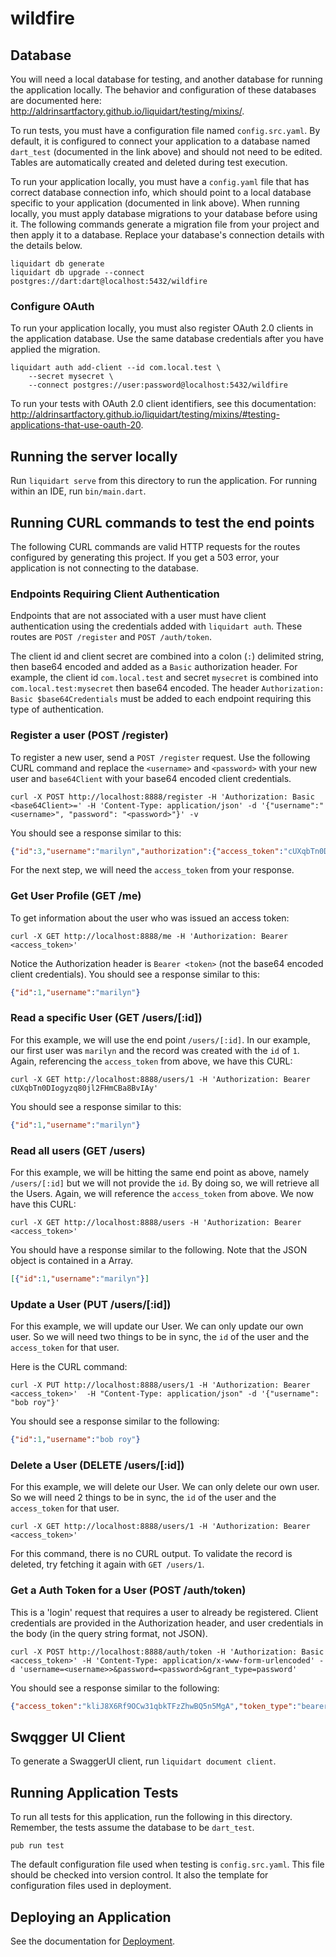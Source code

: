 # wildfire

## Database

You will need a local database for testing, and another database for running the application locally. The behavior and configuration of these databases are documented here: http://aldrinsartfactory.github.io/liquidart/testing/mixins/.

To run tests, you must have a configuration file named `config.src.yaml`. By default, it is configured to connect your application to a database named `dart_test` (documented in the link above) and should not need to be edited. Tables are automatically created and deleted during test execution.

To run your application locally, you must have a `config.yaml` file that has correct database connection info, which should point to a local database specific to your application (documented in link above).
When running locally, you must apply database migrations to your database before using it. The following commands generate a migration file from your project and then apply it to a database. Replace your database's connection details with the details below.

```
liquidart db generate
liquidart db upgrade --connect postgres://dart:dart@localhost:5432/wildfire
```

### Configure OAuth

To run your application locally, you must also register OAuth 2.0 clients in the application database. Use the same database credentials after you have applied the migration.

```
liquidart auth add-client --id com.local.test \
    --secret mysecret \
    --connect postgres://user:password@localhost:5432/wildfire
```

To run your tests with OAuth 2.0 client identifiers, see this documentation: http://aldrinsartfactory.github.io/liquidart/testing/mixins/#testing-applications-that-use-oauth-20.

## Running the server locally

Run `liquidart serve` from this directory to run the application. For running within an IDE, run `bin/main.dart`.

## Running CURL commands to test the end points

The following CURL commands are valid HTTP requests for the routes configured by generating this project. If you get a 503 error, your application is not connecting to the database.

### Endpoints Requiring Client Authentication

Endpoints that are not associated with a user must have client authentication using the credentials added with `liquidart auth`. These routes are `POST /register` and `POST /auth/token`.

The client id and client secret are combined into a colon (`:`) delimited string, then base64 encoded and added as a `Basic` authorization header. For example, the client id `com.local.test` and secret `mysecret` is combined into `com.local.test:mysecret` then base64 encoded. The header `Authorization: Basic $base64Credentials` must be added to each endpoint requiring this type of authentication.

### Register a user (POST /register)

To register a new user, send a `POST /register` request. Use the following CURL command and replace the `<username>` and `<password>` with your new user and `base64Client` with your base64 encoded client credentials.

`curl -X POST http://localhost:8888/register -H 'Authorization: Basic <base64Client>=' -H 'Content-Type: application/json' -d '{"username":"<username>", "password": "<password>"}' -v`

You should see a response similar to this:

```JSON
{"id":3,"username":"marilyn","authorization":{"access_token":"cUXqbTn0DIogyzq80jl2FHmCBa8BvIAyww","token_type":"bearer","expires_in":86399,"refresh_token":"26o8xEOVKBfFvB3jg0rH8qnF2wWV9QBp"}}

```

For the next step, we will need the `access_token` from your response.

### Get User Profile (GET /me)

To get information about the user who was issued an access token:

```
curl -X GET http://localhost:8888/me -H 'Authorization: Bearer <access_token>'
```

Notice the Authorization header is `Bearer <token>` (not the base64 encoded client credentials). You should see a response similar to this:

```JSON
{"id":1,"username":"marilyn"}
```

### Read a specific User (GET /users/[:id])

For this example, we will use the end point `/users/[:id]`. In our example, our first user was `marilyn` and the record was created with the `id` of `1`. Again, referencing the `access_token` from above, we have this CURL:

```
curl -X GET http://localhost:8888/users/1 -H 'Authorization: Bearer cUXqbTn0DIogyzq80jl2FHmCBa8BvIAy'
```

You should see a response similar to this:

```JSON
{"id":1,"username":"marilyn"}
```

### Read all users (GET /users)

For this example, we will be hitting the same end point as above, namely `/users/[:id]` but we will not provide the `id`. By doing so, we will retrieve all the Users. Again, we will reference the `access_token` from above. We now have this CURL:

```
curl -X GET http://localhost:8888/users -H 'Authorization: Bearer <access_token>'
```

You should have a response similar to the following. Note that the JSON object is contained in a Array.

```JSON
[{"id":1,"username":"marilyn"}]
```

### Update a User (PUT /users/[:id])

For this example, we will update our User. We can only update our own user. So we will need two things to be in sync, the `id` of the user and the `access_token` for that user.

Here is the CURL command:

```
curl -X PUT http://localhost:8888/users/1 -H 'Authorization: Bearer <access_token>'  -H "Content-Type: application/json" -d '{"username": "bob roy"}'
```

You should see a response similar to the following:

```JSON
{"id":1,"username":"bob roy"}
```

### Delete a User (DELETE /users/[:id])

For this example, we will delete our User. We can only delete our own user. So we will need 2 things to be in sync, the `id` of the user and the `access_token` for that user.

```
curl -X GET http://localhost:8888/users/1 -H 'Authorization: Bearer <access_token>'
```

For this command, there is no CURL output. To validate the record is deleted, try fetching it again with `GET /users/1`.

### Get a Auth Token for a User (POST /auth/token)

This is a 'login' request that requires a user to already be registered. Client credentials are provided in the Authorization header, and user credentials in the body (in the query string format, not JSON).

```
curl -X POST http://localhost:8888/auth/token -H 'Authorization: Basic <access_token>' -H 'Content-Type: application/x-www-form-urlencoded' -d 'username=<username>>&password=<password>&grant_type=password'

```

You should see a response similar to the following:

```JSON
{"access_token":"kliJ8X6Rf9OCw31qbkTFzZhwBQ5n5MgA","token_type":"bearer","expires_in":86399,"refresh_token":"73Awjp9zzTWnmEGnuz7hIBFBaXahFPLt"}
```

## Swqgger UI Client

To generate a SwaggerUI client, run `liquidart document client`.

## Running Application Tests

To run all tests for this application, run the following in this directory. Remember, the tests assume the database to be `dart_test`.

```
pub run test
```

The default configuration file used when testing is `config.src.yaml`. This file should be checked into version control. It also the template for configuration files used in deployment.

## Deploying an Application

See the documentation for [Deployment](https://aldrinsartfactory.github.io/liquidart/deploy/).
